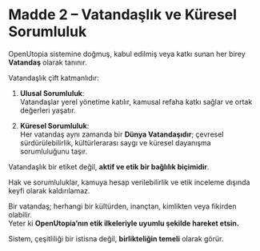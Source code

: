 # Madde 2 – Vatandaşlık ve Küresel Sorumluluk

OpenUtopia sistemine doğmuş, kabul edilmiş veya katkı sunan her birey **Vatandaş** olarak tanınır.

Vatandaşlık çift katmanlıdır:

1. **Ulusal Sorumluluk**:  
   Vatandaşlar yerel yönetime katılır, kamusal refaha katkı sağlar ve ortak değerleri yaşatır.

2. **Küresel Sorumluluk**:  
   Her vatandaş aynı zamanda bir **Dünya Vatandaşıdır**; çevresel sürdürülebilirlik, kültürlerarası saygı ve küresel dayanışma sorumluluğunu taşır.

Vatandaşlık bir etiket değil, **aktif ve etik bir bağlılık biçimidir**.

Hak ve sorumluluklar, kamuya hesap verilebilirlik ve etik inceleme dışında keyfi olarak kaldırılamaz.

Bir vatandaş; herhangi bir kültürden, inançtan, kimlikten veya fikirden olabilir.  
Yeter ki **OpenUtopia’nın etik ilkeleriyle uyumlu şekilde hareket etsin.**

Sistem, çeşitliliği bir istisna değil, **birlikteliğin temeli** olarak görür.
